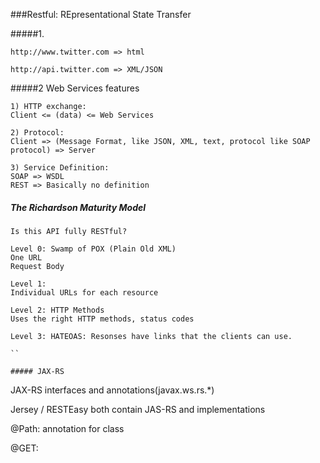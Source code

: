 ###Restful: REpresentational State Transfer

#####1. 
```
http://www.twitter.com => html

http://api.twitter.com => XML/JSON

```

#####2 Web Services features
```
1) HTTP exchange:
Client <= (data) <= Web Services

2) Protocol:
Client => (Message Format, like JSON, XML, text, protocol like SOAP protocol) => Server

3) Service Definition:
SOAP => WSDL
REST => Basically no definition
```

##### The Richardson Maturity Model
```
Is this API fully RESTful?

Level 0: Swamp of POX (Plain Old XML)
One URL
Request Body

Level 1: 
Individual URLs for each resource

Level 2: HTTP Methods
Uses the right HTTP methods, status codes

Level 3: HATEOAS: Resonses have links that the clients can use.

``

##### JAX-RS
```
JAX-RS interfaces and annotations(javax.ws.rs.*)

Jersey / RESTEasy both contain JAS-RS and implementations

@Path: annotation for class

@GET: 
```
